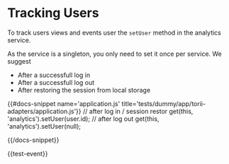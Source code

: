 # Tracking Users

To track users views and events user the `setUser` method in the analytics service.

As the service is a singleton, you only need to set it once per service. We suggest

-   After a successfull log in
-   After a successfull log out
-   After restoring the session from local storage

{{#docs-snippet name='application.js' title='tests/dummy/app/torii-adapters/application.js'}}
  // after log in / session restor
  get(this, 'analytics').setUser(user.id);
  // after log out
  get(this, 'analytics').setUser(null);

{{/docs-snippet}}

{{test-event}}
